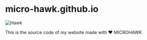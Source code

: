 # micro-hawk.github.io
![Hawk](https://mir-s3-cdn-cf.behance.net/project_modules/disp/bc45de7962995.560b4e7881ad4.jpg)

This is the source code of my website made with ♥ MICROHAWK
